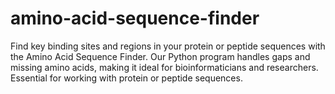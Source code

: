 # amino-acid-sequence-finder
Find key binding sites and regions in your protein or peptide sequences with the Amino Acid Sequence Finder. Our Python program handles gaps and missing amino acids, making it ideal for bioinformaticians and researchers. Essential for working with protein or peptide sequences.
